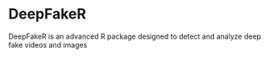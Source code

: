 # DeepFakeR
DeepFakeR is an advanced R package designed to detect and analyze deep fake videos and images

